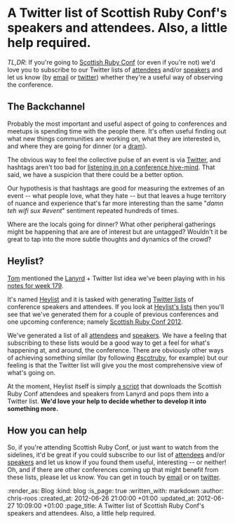 A Twitter list of Scottish Ruby Conf's speakers and attendees. Also, a little help required.
====

_TL,DR_: If you're going to [Scottish Ruby Conf][SRC2012] (or even if you're not) we'd love you to subscribe to our Twitter lists of [attendees][] and/or [speakers][] and let us know (by [email][] or [twitter][]) whether they're a useful way of observing the conference.

The Backchannel
-------

Probably the most important and useful aspect of going to conferences and meetups is spending time with the people there. It's often useful finding out what new things communities are working on, what they are interested in, and where they are going for dinner (or a [dram][]).

The obvious way to feel the collective pulse of an event is via [Twitter][], and hashtags aren't too bad for [listening in on a conference hive-mind][bobross]. That said, we have a suspicion that there could be a better option.

Our hypothesis is that hashtags are good for measuring the extremes of an event -- what people love, what they hate -- but that leaves a huge territory of nuance and experience that's far more interesting than the same "_damn teh wifi sux #event_" sentiment repeated hundreds of times.

Where are the locals going for dinner? What other peripheral gatherings might be happening that are are of interest but are untagged? Wouldn't it be great to tap into the more subtle thoughts and dynamics of the crowd?


Heylist?
-------

[Tom][] mentioned the [Lanyrd][] + Twitter list idea we've been playing with in his [notes for week 179][].

It's named [Heylist][] and it is tasked with generating [Twitter lists][] of conference speakers and attendees. If you look at [Heylist's lists][Heylist] then you'll see that we've generated them for a couple of previous conferences and one upcoming conference; namely [Scottish Ruby Conf 2012][SRC2012].

We've generated a list of all [attendees][] and [speakers][]. We have a feeling that subscribing to these lists would be a good way to get a feel for what's happening at, and around, the conference. There are obviously other ways of achieving something similar (by following [#scotruby][], for example) but our feeling is that the Twitter list will give you the most comprehensive view of what's going on.

At the moment, Heylist itself is simply [a script][code] that downloads the Scottish Ruby Conf attendees and speakers from Lanyrd and pops them into a Twitter list. **We'd love your help to decide whether to develop it into something more.**


How you can help
--------

So, if you're attending Scottish Ruby Conf, or just want to watch from the sidelines, it'd be great if you could subscribe to our list of [attendees][] and/or [speakers][] and let us know if you found them useful, interesting -- or neither!  Oh, and if there are other conferences coming up that might benefit from these lists, please let us know.  You can get in touch by [email][] or on [twitter][].

[tom]: /tom-ward
[email]: mailto:everyone@gofreerange.com
[twitter]: http://twitter.com/freerange
[Lanyrd]: http://lanyrd.com/
[notes for week 179]: /week-179
[code]: https://github.com/freerange/heylist
[Twitter Lists]: https://support.twitter.com/articles/76460-how-to-use-twitter-lists
[Heylist]: https://twitter.com/#!/heylist/lists
[SRC2012]: http://scottishrubyconference.com/
[attendees]: https://twitter.com/#!/heylist/src-2012
[speakers]: https://twitter.com/#!/heylist/src-2012-speakers
[#scotruby]: https://twitter.com/#!/search/%23scotruby
[dram]: https://twitter.com/#!/search/scotruby%20whisky
[bobross]: https://twitter.com/#!/search/bobross%20euruko

:render_as: Blog
:kind: blog
:is_page: true
:written_with: markdown
:author: chris-roos
:created_at: 2012-06-26 21:00:00 +01:00
:updated_at: 2012-06-27 10:09:00 +01:00
:page_title: A Twitter list of Scottish Ruby Conf's speakers and attendees. Also, a little help required.
